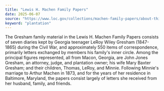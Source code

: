```yaml
---
title: "Lewis H. Machen Family Papers"
date: 2025-06-07
source: "https://www.loc.gov/collections/machen-family-papers/about-this-collection/"
keyword: "plantation"
---
```


The Gresham family material in the Lewis H. Machen Family Papers consists of seven diaries kept by Georgia teenager LeRoy Wiley Gresham (1847-1865) during the Civil War, and approximately 550 items of correspondence, primarily letters exchanged by members his family's inner circle. Among the principal figures represented, all from Macon, Georgia, are John Jones Gresham, an attorney, judge, and plantation owner; his wife Mary Baxter Gresham; and their children, Thomas, LeRoy, and Minnie. Following Minnie's marriage to Arthur Machen in 1873, and for the years of her residence in Baltimore, Maryland, the papers consist largely of letters she received from her husband, family, and friends.

